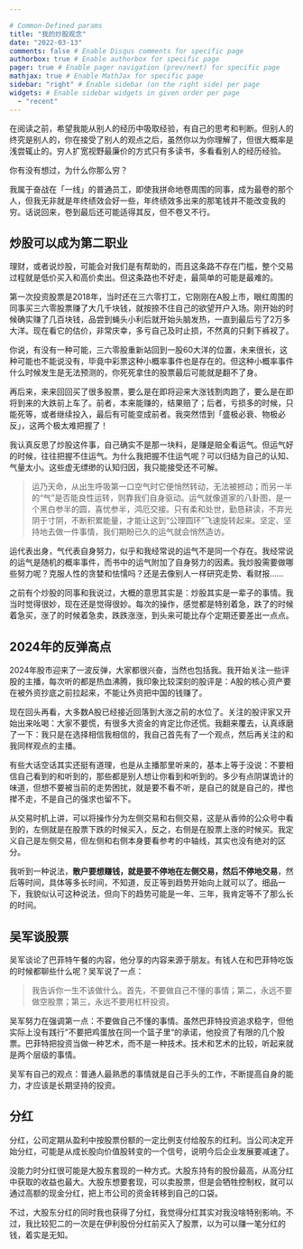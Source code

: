 ```yaml
---

# Common-Defined params
title: "我的炒股观念"
date: "2022-03-13"
comments: false # Enable Disqus comments for specific page
authorbox: true # Enable authorbox for specific page
pager: true # Enable pager navigation (prev/next) for specific page
mathjax: true # Enable MathJax for specific page
sidebar: "right" # Enable sidebar (on the right side) per page
widgets: # Enable sidebar widgets in given order per page
  - "recent"
---
```


在阅读之前，希望我能从别人的经历中吸取经验，有自己的思考和判断。但别人的终究是别人的，你在接受了别人的观点之后，虽然你以为你理解了，但很大概率是浅尝辄止的。穷人扩宽视野最廉价的方式只有多读书，多看看别人的经历经验。

你有没有想过，为什么你那么穷？

我属于奋战在「一线」的普通员工，即使我拼命地卷周围的同事，成为最卷的那个人，但我无非就是年终绩效会好一些，年终绩效多出来的那笔钱并不能改变我的穷。话说回来，卷到最后还可能适得其反，但不卷又不行。

## 炒股可以成为第二职业

理财，或者说炒股，可能会对我们是有帮助的，而且这条路不存在门槛，整个交易过程就是低价买入和高价卖出。但这条路也不好走，最简单的可能是最难的。

第一次投资股票是2018年，当时还在三六零打工，它刚刚在A股上市，眼红周围的同事买三六零股票赚了大几千块钱，就按捺不住自己的欲望开户入场。刚开始的时候确实赚了几百块钱，品尝到蝇头小利后就开始头脑发热，一直到最后亏了2万多大洋。现在看它的估价，非常庆幸，多亏自己及时止损，不然真的只剩下裤衩了。

你说，有没有一种可能，三六零股重新站回到一股60大洋的位置，未来很长，这种可能也不能说没有，毕竟中彩票这种小概率事件也是存在的。但这种小概率事件什么时候发生是无法预测的，你死死拿住的股票最后可能就是翻不了身。

再后来，来来回回买了很多股票，要么是在即将迎来大涨钱割肉跑了，要么是在即将到来的大跌前上车了。前者，本来能赚的，结果赔了；后者，亏损多的时候，只能死等，或者继续投入，最后有可能变成前者。我突然悟到「盛极必衰、物极必反」，这两个极太难把握了！

我认真反思了炒股这件事，自己确实不是那一块料，是赚是赔全看运气。但运气好的时候，往往把握不住运气。为什么我把握不住运气呢？可以归结为自己的认知、气量太小。这些虚无缥缈的认知归因，我只能接受还不可解。

> 运乃天命，从出生呼吸第一口空气时它便悄然转动，无法被撼动；而另一半的“气”是否能良性运转，则靠我们自身驱动。运气就像道家的八卦图，是一个黑白参半的圆，喜忧参半，鸿厄交接。只有柔和处世，勤恳耕读，不弃光阴于寸阴，不断积累能量，才能让这到“公理圆环”飞速旋转起来。坚定、坚持地去做一件事情，我们期盼已久的运气就会悄然造访。

运代表出身，气代表自身努力，似乎和我经常说的运气不是同一个存在。我经常说的运气是随机的概率事件，而书中的运气附加了自身努力的因素。我炒股需要做哪些努力呢？克服人性的贪婪和怯懦吗？还是去像别人一样研究走势、看财报......

之前有个炒股的同事和我说过，大概的意思其实是：炒股其实是一辈子的事情。我当时觉得很妙，现在还是觉得很妙。每次的操作，感觉都是特别着急，跌了的时候着急买，涨了的时候着急卖，跌跌涨涨，到头来可能比存个定期还要差出一点点。

## 2024年的反弹高点

2024年股市迎来了一波反弹，大家都很兴奋，当然也包括我。我开始关注一些评股的主播，每次听的都是热血沸腾，我印象比较深刻的股评是：A股的核心资产要在被外资抄底之前拉起来，不能让外资把中国的钱赚了。

现在回头再看，大多数A股已经接近回落到大涨之前的水位了。关注的股评家又开始出来吆喝：大家不要慌，有很多大资金的肯定比你还慌。我翻来覆去，认真琢磨了一下：我只是在选择相信我相信的，我自己首先有了一个观点，然后再关注的和我同样观点的主播。

有些大话空话其实还挺有道理，也是从主播那里听来的，基本上等于没说：不要相信自己看到的和听到的，那些都是别人想让你看到和听到的。多少有点阴谋诡计的味道，但想不要被当前的走势困扰，就是要不看不听，是自己的就是自己的，撵也撵不走，不是自己的强求也留不下。

从交易时机上讲，可以将操作分为左侧交易和右侧交易，这是从香帅的公众号中看到的，左侧就是在股票下跌的时候买入，反之，右侧是在股票上涨的时候买。我定义自己是左侧交易，但左侧和右侧本身要看参考的中轴线，其实也没有绝对的区分。

我听到一种说法，**散户要想赚钱，就是要不停地在左侧交易，然后不停地交易**，然后等时间，具体等多长时间，不知道，反正等到趋势开始向上就可以了。细品一下，我貌似认可这种说法，但向下的趋势可能是一年、三年，我肯定等不了那么长的时间。

## 吴军谈股票

吴军谈论了巴菲特午餐的内容，他分享的内容来源于朋友。有钱人在和巴菲特吃饭的时候都聊些什么呢？吴军说了一点：

> 我告诉你一生不该做什么。首先，不要做自己不懂的事情；第二，永远不要做空股票；第三，永远不要用杠杆投资。

吴军努力在强调第一点：不要做自己不懂的事情。虽然巴菲特投资追求稳字，但他实际上没有践行”不要把鸡蛋放在同一个篮子里“的承诺，他投资了有限的几个股票。巴菲特把投资当做一种艺术，而不是一种技术。技术和艺术的比较，听起来就是两个层级的事情。

吴军有自己的观点：普通人最熟悉的事情就是自己手头的工作，不断提高自身的能力，才应该是长期坚持的投资。

## 分红

分红，公司定期从盈利中按股票份额的一定比例支付给股东的红利。当公司决定开始分红，可能是从成长股向价值股转变的一个信号，说明今后企业发展要减速了。

没能力时分红很可能是大股东套现的一种方式。大股东持有的股份最高，从高分红中获取的收益也最大。大股东想要套现，可以卖股票，但是会牺牲控制权，就可以通过高额的现金分红，把上市公司的资金转移到自己的口袋。

不过，大股东分红的同时我也获得了分红，我觉得分红其实对我没啥特别影响。不过，我比较犯二的一次是在伊利股份分红前买入了股票，以为可以赚一笔分红的钱，着实是无知。
